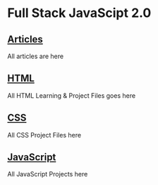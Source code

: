 # Full Stack JavaScipt 2.0

## [Articles](Articles)
All articles are here


## [HTML](HTML)
All HTML Learning & Project Files goes here


## [CSS](CSS)
All CSS Project Files here 

## [JavaScript](Javascript)
All JavaScript Projects here
